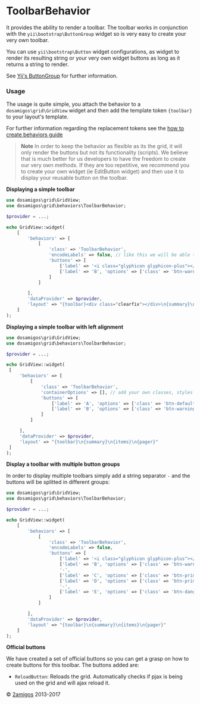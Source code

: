 ToolbarBehavior
===============

It provides the ability to render a toolbar. The toolbar works in conjunction with the `yii\bootstrap\ButtonGroup` 
widget so is very easy to create your very own toolbar. 

You can use `yii\bootstrap\Button` widget configurations, as widget to render its resulting string or your very own 
widget buttons as long as it returns a string to render. 

See [Yii's ButtonGroup](http://www.yiiframework.com/doc-2.0/yii-bootstrap-buttongroup.html#$buttons-detail) for further 
information.
 
### Usage 

The usage is quite simple, you attach the behavior to a `dosamigos\grid\GridView` widget and then add the template 
token `{toolbar}` to your layout's template. 

For further information regarding the replacement tokens see the [how to create behaviors guide](../guides/how-to-create-behaviors.md)

> **Note** In order to keep the behavior as flexible as its the grid, it will only render the buttons but not its 
> functionality (scripts). We believe that is much better for us developers to have the freedom to create our very own 
> methods. If they are too repetitive, we recommend you to create your own widget (ie EditButton widget) and then use 
> it to display your reusable button on the toolbar.

**Displaying a simple toolbar** 

```php 
use dosamigos\grid\GridView;
use dosamigos\grid\behaviors\ToolbarBehavior;

$provider = ...;

echo GridView::widget(
    [
        'behaviors' => [
            [
                'class' => 'ToolbarBehavior',
                'encodeLabels' => false, // like this we will be able to display HTML on our buttons
                'buttons' => [
                    ['label' => '<i class="glyphicon glyphicon-plus"></i>', 'options' => ['class' => 'btn-default']],
                    ['label' => 'B', 'options' => ['class' => 'btn-warning']],
                ]
            ]

        ],
        'dataProvider' => $provider,
        'layout' => "{toolbar}<div class="clearfix"></div>\n{summary}\n{items}\n{pager}"
    ]
);

```

**Displaying a simple toolbar with left alignment**

```php 
use dosamigos\grid\GridView;
use dosamigos\grid\behaviors\ToolbarBehavior;

$provider = ...;

echo GridView::widget(
 [
     'behaviors' => [
         [
             'class' => 'ToolbarBehavior',
             'containerOptions' => [], // add your own classes, styles to the wrapper!
             'buttons' => [
                 ['label' => 'A', 'options' => ['class' => 'btn-default']],
                 ['label' => 'B', 'options' => ['class' => 'btn-warning']],
             ]
         ]

     ],
     'dataProvider' => $provider,
     'layout' => "{toolbar}\n{summary}\n{items}\n{pager}"
 ]
);
```

**Display a toolbar with multiple button groups** 

In order to display multiple toolbars simply add a string separator `-` and the buttons will be splitted in different 
groups: 

```php 
use dosamigos\grid\GridView;
use dosamigos\grid\behaviors\ToolbarBehavior;

$provider = ...;

echo GridView::widget(
    [
        'behaviors' => [
            [
                'class' => 'ToolbarBehavior',
                'encodeLabels' => false, 
                'buttons' => [
                    ['label' => '<i class="glyphicon glyphicon-plus"></i>', 'options' => ['class' => 'btn-default']],
                    ['label' => 'B', 'options' => ['class' => 'btn-warning']],
                    '-',
                    ['label' => 'C', 'options' => ['class' => 'btn-primary']],
                    ['label' => 'D', 'options' => ['class' => 'btn-primary']],
                    '-',
                    ['label' => 'E', 'options' => ['class' => 'btn-danger']],
                ]
            ]

        ],
        'dataProvider' => $provider,
        'layout' => "{toolbar}\n{summary}\n{items}\n{pager}"
    ]
);

```

**Official buttons**

We have created a set of official buttons so you can get a grasp on how to create buttons for this toolbar. The buttons 
added are: 

- `ReloadButton`: Reloads the grid. Automatically checks if pjax is being used on the grid and will ajax reload it.


© [2amigos](http://www.2amigos.us/) 2013-2017
